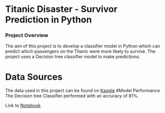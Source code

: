 # Titanic Disaster - Survivor Prediction in Python 
### Project Overview
The aim of this project is to develop a classifier model in Python which can predict which passengers on the Titanic were more likely to survive. The project uses a Decision tree classifier model to make predictions.
# Data Sources
The data used in this project can be found on [Kaggle](https://www.kaggle.com/c/titanic)
#Model Performance
The Decision tree Classifier performed with an accuracy of 81%.

Link to [Notebook](https://github.com/mwang-cmn/Titanic-Survivor-Prediction-in-Python/blob/main/Titanic_Disaster_Prediction_Survival_Rate.ipynb)
